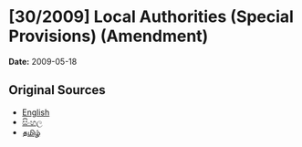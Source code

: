 # [30/2009] Local Authorities (Special Provisions) (Amendment)

**Date:** 2009-05-18

## Original Sources

- [English](https://documents.gov.lk/view/acts/2009/5/30-2009_E.pdf)
- [සිංහල](https://documents.gov.lk/view/acts/2009/5/30-2009_S.pdf)
- [தமிழ்](https://documents.gov.lk/view/acts/2009/5/30-2009_T.pdf)
